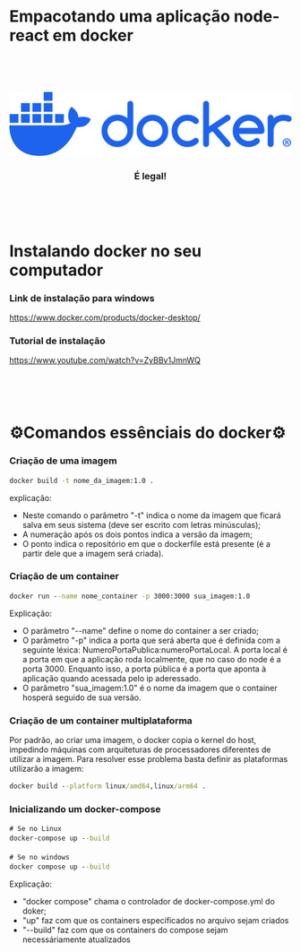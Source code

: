 # Empacotando uma aplicação node-react em docker

<br>
<br>
<br>

![Dockerlogo](/mgt/Images/docker-logo-blue.svg)


<h3 align="center">
  É legal!
</h3>



<br>
<br>
<br>


# Instalando docker no seu computador 
### Link de instalação para windows
https://www.docker.com/products/docker-desktop/

### Tutorial de instalação
https://www.youtube.com/watch?v=ZyBBv1JmnWQ

<br>
<br>
<br>

# ⚙️Comandos essênciais do docker⚙️

### Criação de uma imagem
```cmd
docker build -t nome_da_imagem:1.0 .
```
explicação:
- Neste comando o parâmetro "-t" indica o nome da imagem que ficará salva em seus sistema (deve ser escrito com letras minúsculas);
- A numeração após os dois pontos indica a versão da imagem;
- O ponto indica o repositório em que o dockerfile está presente (é a partir dele que a imagem será criada).

### Criação de um container
```cmd
docker run --name nome_container -p 3000:3000 sua_imagem:1.0
```
Explicação:
- O parâmetro "--name" define o nome do container a ser criado;
- O parâmetro "-p" indica a porta que será aberta que é definida com a seguinte léxica: NumeroPortaPublica:numeroPortaLocal. A porta local é a porta em que a aplicação roda localmente, que no caso do node é a porta 3000. Enquanto isso, a porta pública é a porta que aponta à aplicação quando acessada pelo ip aderessado.
- O parâmetro "sua_imagem:1.0" é o nome da imagem que o container hosperá seguido de sua versão.

### Criação de um container multiplataforma
Por padrão, ao criar uma imagem, o docker copia o kernel do host, impedindo máquinas com arquiteturas de processadores diferentes de utilizar a imagem. Para resolver esse problema basta definir as plataformas utilizarão a imagem:
```cmd
docker build --platform linux/amd64,linux/arm64 .
```

### Inicializando um docker-compose
```cmd
# Se no Linux
docker-compose up --build

# Se no windows
docker compose up --build
```

Explicação:
- "docker compose" chama o controlador de docker-compose.yml do doker;
- "up" faz com que os containers especificados no arquivo sejam criados
- "--build" faz com que os containers do compose sejam necessáriamente atualizados
